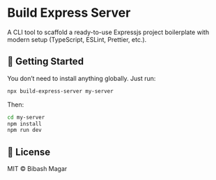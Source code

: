 # Build Express Server
A CLI tool to scaffold a ready-to-use Expressjs project boilerplate with modern setup (TypeScript, ESLint, Prettier, etc.).

## 🚀 Getting Started

You don’t need to install anything globally. Just run:

```bash
npx build-express-server my-server
```

Then:

```bash
cd my-server
npm install
npm run dev
```

## 📄 License

MIT © Bibash Magar